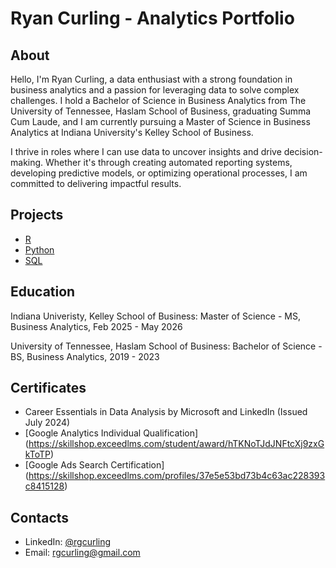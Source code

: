 # Ryan Curling - Analytics Portfolio

## About
Hello, I'm Ryan Curling, a data enthusiast with a strong foundation in business analytics and a passion for leveraging data to solve complex challenges. I hold a Bachelor of Science in Business Analytics from The University of Tennessee, Haslam School of Business, graduating Summa Cum Laude, and I am currently pursuing a Master of Science in Business Analytics at Indiana University's Kelley School of Business.

I thrive in roles where I can use data to uncover insights and drive decision-making. Whether it's through creating automated reporting systems, developing predictive models, or optimizing operational processes, I am committed to delivering impactful results.

## Projects
- [R](https://github.com/rgcurling/Ryan-Curling-portfolio/tree/main/R)
- [Python](https://github.com/rgcurling/Ryan-Curling-portfolio/tree/main/Python)
- [SQL](https://github.com/rgcurling/Ryan-Curling-portfolio/tree/main/SQL)




## Education
Indiana Univeristy, Kelley School of Business: 
Master of Science - MS, Business Analytics,
Feb 2025 - May 2026

University of Tennessee, Haslam School of Business:
Bachelor of Science - BS, Business Analytics, 
2019 - 2023

## Certificates

- Career Essentials in Data Analysis by Microsoft and LinkedIn (Issued July 2024)
- [Google Analytics Individual Qualification] (https://skillshop.exceedlms.com/student/award/hTKNoTJdJNFtcXj9zxGkToTP)
- [Google Ads Search Certification] (https://skillshop.exceedlms.com/profiles/37e5e53bd73b4c63ac228393c8415128)

## Contacts
- LinkedIn: [@rgcurling](https://www.linkedin.com/in/ryan-curling-79813b1b8/)
- Email: rgcurling@gmail.com
